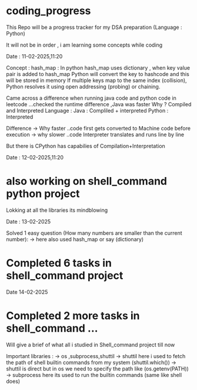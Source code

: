 # coding_progress

This Repo will be a progress tracker for my DSA preparation (Language : Python)

It will not be in order , i am learning some concepts while coding 

Date : 11-02-2025,11:20

Concept :
hash_map :
          In python hash_map uses dictionary , when key value pair is added to hash_map 
          Python will convert the key to hashcode and this will be stored in memory
          If multiple keys map to the same index (collision), Python resolves it using open addressing (probing) or chaining.

Came across a difference when running java code and python code in leetcode ...checked the runtime difference ,Java was faster 
Why ?
Compiled and Interpreted Language :
Java : Compliled + interpreted 
Python : Interpreted 

Difference 
-> Why faster ..code first gets converted to Machine code before execution
-> why slower ..code Interpreter translates and runs line by line 

But there is CPython has capabilies of Compilation+Interpretation

Date : 12-02-2025,11:20
# also working on shell_command python project 

Lokking at all the libraries its mindblowing    

Date : 13-02-2025 

Solved 1 easy question (How many numbers are smaller than the current number):
-> here also used hash_map or say (dictionary)


# Completed 6 tasks in shell_command project 

Date 14-02-2025
# Completed 2 more tasks in shell_command ...
Will give a brief of what all i studied in Shell_command project till now 

Important libraries :
-> os ,subprocess,shuttil
-> shuttil here i used to fetch the path of shell builtin commands from my system (shuttil.which())
-> shuttil is direct but in os we need to specify the path like (os.getenv(PATH))
-> subprocess here its used to run the builtin commands (same like shell does)

